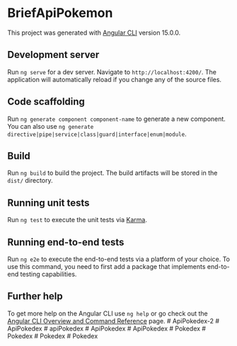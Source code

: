 # BriefApiPokemon

This project was generated with [Angular CLI](https://github.com/angular/angular-cli) version 15.0.0.

## Development server

Run `ng serve` for a dev server. Navigate to `http://localhost:4200/`. The application will automatically reload if you change any of the source files.

## Code scaffolding

Run `ng generate component component-name` to generate a new component. You can also use `ng generate directive|pipe|service|class|guard|interface|enum|module`.

## Build

Run `ng build` to build the project. The build artifacts will be stored in the `dist/` directory.

## Running unit tests

Run `ng test` to execute the unit tests via [Karma](https://karma-runner.github.io).

## Running end-to-end tests

Run `ng e2e` to execute the end-to-end tests via a platform of your choice. To use this command, you need to first add a package that implements end-to-end testing capabilities.

## Further help

To get more help on the Angular CLI use `ng help` or go check out the [Angular CLI Overview and Command Reference](https://angular.io/cli) page.
#   A p i P o k e d e x - 2  
 #   A p i P o k e d e x  
 #   a p i P o k e d e x  
 #   A p i P o k e d e x  
 #   A p i P o k e d e x  
 #   P o k e d e x  
 #   P o k e d e x  
 #   P o k e d e x  
 #   P o k e d e x  
 